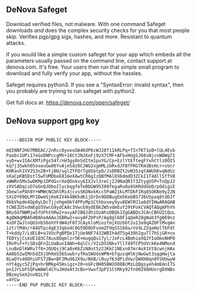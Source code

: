 
DeNova Safeget
--------------

Download verified files, not malware.
With one command Safeget downloads <em>and</em>
does the complex security checks for you that most people skip.
Verifies pgp/gpg sigs, hashes, and more.
Resistant to quantum attacks.


If you would like a simple custom safeget for your app which embeds
all the parameters usually passed on the command line, contact
support at denova.com. It's free. Your users then run that simple small
program to download and fully verify your app, without the hassles.

Safeget requires python3. If you see a "SyntaxError: invalid syntax",
then you probably are tryinng to run safeget with python2.

Get full docs at: https://denova.com/open/safeget/


DeNova support gpg key
----------------------

```

-----BEGIN PGP PUBLIC KEY BLOCK-----

mQINBF2HU7MBEAC/2nRcc0yxeuOA4KdP6cWJ28f11kRLPq+fInTKT1oB+lUL4Evb
Paobc1UPi17eGxDNPccgMV+18CtJNJ6oFj9zX7CMF+AFbxHUgSJ66sNjcnW8Wg71
vyO+wv1SAcXMfzPgs54f/nH3gy8nSdItm1puYG/Cp+EzlYtEftegFYxhCtlz0OI5
kq7j3Swkh05oxeuGwO6YvAjeSdzOCJWG2xgmMLzbRxdJFBfFRGTKm3BsHcr+sUcr
KHRavh1VV2S3n2B+tj8H/uglZYFQrTgUSbtpD/JsDRBZt2oN35zqtAWUhKvqNdUz
sKaCpKB5Dstl5wFUMDboE816eXAwtCR6gIzQBfMAlDX6dmdD3ZCkI1T48llSffV8
xWWRn5MxSwOKMp1DPOGvrXeQOnkvy6IXJvl3reCj2J9NaQRIf3ZtygUSP+TnQpJ2
zXVSADqisD7eGnQJDboIlycbqgfeTeBbGW95I08fegaRu0a9SKRddGU0/pOdigiE
3bewlePAh8Y+WMWcNCbhlMi4jcvsSKDNxkKcc5PaW21kLMTDkFIRq8SOKNe9y22N
SXiDY09QLMY1DwmSjKeKIV4k4BKhdKijDrDs9DOBugEm5KebBS736U5poq8tdDJf
0kbVkpde4Qp0yLDc7jjohgmOkY4PPyMp1Cthboxey9yu8EWlMJ1a6dYIHwARAQAB
tCNEZU5vdmEgU3VwcG9ydCA8c3VwcG9ydEBkZW5vdmEuY29tPokCVAQTAQgAPhYh
BKuSGfNWMjwSfUFhthRw2+avyAF2BQJdh1OzAhsDBQkJZgGABQsJCAcCBhUICQoL
AgQWAgMBAh4BAheAAAoJEBRw2+avyAF2DPsP/Ag8gl60F1qQeR28gNab3fgQ69nz
4sOFZwJlnQGSnbS6ohYFdW4zF8fJCAykloMieztmjXUzbbt2u13a9qAZOFlMxqAn
izt/tMdn/rA4UTpc4gE33qGo4C0G59DOUFvomZF9qSS168a/nV4LZ2qaHolT6Fdt
T+kddy7/LdELB+oJVUcPgBPDe1TjUe9NF7432WBIh4dTSg439h2guTl7hSjGR+nx
fEDYyjCskUE1Q3C7AusQOqmlzr5K+mugqQv17yl/JoFcL4BmhioXQJYIoOmxNHPO
IRnPuf+fcSDsQFnILUaBunIANh+8qlCc/V2iDSSNkvYllf49TCP5UVckKe4NMond
LnuBoDlKWRv7f0+JOUQsj9Ca8vK6ZzN8ot5z2JKkC1NExn87mrAoX1Vt8cwnjHAx
AA8b52wIMn5dZXjOhKmS56SuwbryfHaSWUdsWPN+bTgusqHlKjNwGwt3sgqHwjta
8LwDYs40OhiUFS72Bw+BFJMu962X9u/NXB/i0uyf63dPidVw/QWXH8qn0YSHUwyW
nYt4gyc5ZjPq+hrBMkp45Hsigz+20+oGFc0H05BW2OO8BcMzLQQgsyeh4mEmnI7S
pn1JrLbFSQFwWAWl4CYuJHdeAt3cBo+Vwof3pPZ1CtRKy92fn90Z98HUnrgDXNBs
DBzmySeX2nvN1LYd
=4YCw
-----END PGP PUBLIC KEY BLOCK-----

```
